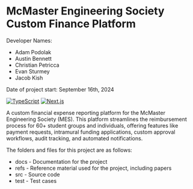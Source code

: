 # McMaster Engineering Society Custom Finance Platform

Developer Names:
- Adam Podolak
- Austin Bennett
- Christian Petricca
- Evan Sturmey
- Jacob Kish

Date of project start: September 16th, 2024

[![TypeScript](https://img.shields.io/badge/TypeScript-3178C6?logo=typescript&logoColor=fff)](#)
[![Next.js](https://img.shields.io/badge/Next.js-black?logo=next.js&logoColor=white)](#)

A custom financial expense reporting platform for the McMaster Engineering Society (MES). This platform streamlines the reimbursement process for 60+ student groups and individuals, offering features like payment requests, intramural funding applications, custom approval workflows, audit tracking, and automated notifications.

The folders and files for this project are as follows:
- docs - Documentation for the project
- refs - Reference material used for the project, including papers
- src - Source code
- test - Test cases
